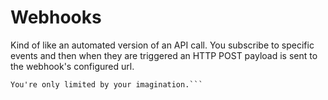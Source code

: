 # Webhooks

Kind of like an automated version of an API call. You subscribe to specific events and then when they are triggered an HTTP POST
payload is sent to the webhook's configured url. 

```Webhooks can be used to update an external issue tracker, trigger CI builds, update a backup mirror, or even deploy to your production server. 
You're only limited by your imagination.```
